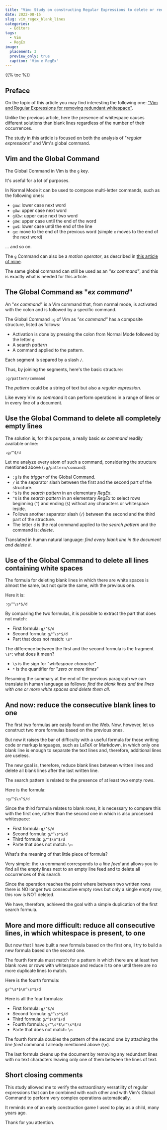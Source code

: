 ```yaml
---
title: "Vim: Study on constructing Regular Expressions to delete or reduce blank lines  with Global Command"
date: 2022-08-15
slug: vim_regex_blank_lines
categories:
  - Editors
tags:
  - Vim
  - RegEx
image:
  placement: 3
  preview_only: true 
  caption: 'Vim e RegEx'
---
```


{{% toc %}}

## Preface

On the topic of this article you may find interesting the following one: ["Vim and Regular Expressions for removing redundant whitespace"](https://francopasut.netlify.app/post/vim_regex_white_spaces/).

Unlike the previous article, here the presence of whitespace causes different solutions than blank lines regardless of the number of their occurrences.

The study in this article is focused on both the analysis of "*regular expressions*" and Vim's global command.

## Vim and the Global Command

The Global Command in Vim is the `g` key.

It's useful for a lot of purposes.

In Normal Mode it can be used to compose multi-letter commands, such as the following ones:

* `guw`: lower case next word
* `gUw`: upper case next word
* `gU2w`: upper case next two word
* `gUe`: upper case until the end of the word
* `gu$`: lower case until the end of the line
* `ge`: move to the end of the previous word (simple `e` moves to the end of the next word)

... and so on.

The `g` Command can also be a *motion operator*, as described in [this article of mine](https://francopasut.netlify.app/post/vim_double_motions/).

The same global command can still be used as an *"ex command"*, and this is exactly what is needed for this article.

## The Global Command  as "*ex command*"

An "*ex command*" is a Vim command that, from normal mode, is activated with the colon and is followed by a specific command.

The Global Command `:g` of Vim as *"ex command"* has a composite structure, listed as follows:

* Activation is done by pressing the colon from Normal Mode followed by the letter `g`
* A search *pattern*
* A command applied to the pattern.

Each segment is separed by a slash `/`.

Thus, by joining the segments, here's the basic structure:

```
:g/pattern/command
```

The *pattern* could be a string of text but also a *regular expression*.

Like every Vim  *ex command* it can perform operations in a range of lines or in every line of a document.

## Use the Global Command to delete all completely empty lines

The solution is, for this purpose, a really basic *ex command* readily available online:

```
:g/^$/d 
```

Let me analyze every atom of such a command, considering the structure mentioned above (`:g/pattern/command`):

* `:g` is the *trigger* of the Global Command.
* `/` is the separator slash between the first and the second part of the structure.
* `^$` is the *search pattern* in an elementary *RegEx*.
* `^$` is the *search pattern* in an elementary *RegEx* to select rows beginning (`^`) and ending (`$`) without any characters or whitespace inside.
* Follows another separator slash (`/`) between the second and the third part of the structure.
* The letter `d` is the real command applied to  the *search pattern* and the command is: *delete*.

Translated in human natural language: *find every blank line in the document and delete it.*

## Use of the Global Command to delete all lines containing white spaces 

The formula for deleting blank lines in which there are white spaces is almost the same, but not quite the same, with the previous one.

Here it is:

```
:g/^\s*$/d
```

By comparing the two formulas, it is possible to extract the part that does not match:

* First formula: `g/^$/d`
* Second formula: `g/^\s*$/d`
* Part that does not match: `\s*`

The difference between the first and the second formula is the fragment `\s*`\: what does it mean?

* `\s` is the sign for "*whitespace character*"
* `*` is the quantifier for "*zero or more times*"

Resuming the summary at the end of the previous paragraph we can translate in human language as follows: *find the blank lines and the lines with one or more white spaces and delete them all*.

## And now: reduce the consecutive blank lines to one

The first two formulas are easily found on the Web. Now, however, let us construct two more formulas based on the previous ones.

But now it raises the bar of difficulty with a useful formula for those writing code or markup languages, such as LaTeX or Markdown, in which only one blank line is enough to separate the text lines and, therefore, additional lines are useless.

The new goal is, therefore,  reduce blank lines between written lines and delete all blank lines after the last written line.

The search pattern is related to the presence of at least two empty rows.

Here is the formula:

```
:g/^$\n^$/d
```

Since the third formula relates to blank rows, it is necessary to compare this with the first one, rather than the second one in which is also processed whitespace:

* First formula: `g/^$/d`
* Second formula: `g/^\s*$/d`
* Third formula: `g/^$\n^$/d`
* Parte that does not match: `\n`

What's the meaning of that little piece of formula?

Very simple: the `\n` command corresponds to a *line feed* and allows you to find all the empty lines next to an empty line feed and to delete all occurrences of this search.

Since the operation reaches the point where between two written rows there is NO longer two consecutive empty rows but only a single empty row, this row is NOT deleted.

We have, therefore, achieved the goal with a simple duplication of the first search formula.

## More and more difficult: reduce all consecutive lines,  in which whitespace is present,  to one

But now that I have built a new formula based on the first one, I try to build a new formula based on the second one.

The fourth formula must match for a pattern in which there are at least two blank rows or rows with whitespace and reduce it to one until there are no more duplicate lines to match.

Here is the fourth formula:

```
g/^\s*$\n^\s*$/d
```
Here is all the four formulas:

* First formula: `g/^$/d`
* Second formula: `g/^\s*$/d`
* Third formula: `g/^$\n^$/d`
* Fourth formula: `g/^\s*$\n^\s*$/d`
* Parte that does not match: `\n`

The fourth formula doubles the pattern  of the second one by attaching the _line feed_  command I already mentioned  above (`\n`).

The last formula cleans up the document by removing any redundant lines with no text characters leaving only one of them between the lines of text.

## Short closing comments

This study allowed me to verify the extraordinary versatility of regular expressions that can be combined with each other and with Vim's Global Command to perform very complex operations automatically.

It reminds me of an early construction game I used to play as a child, many years ago.

Thank for you attention.
